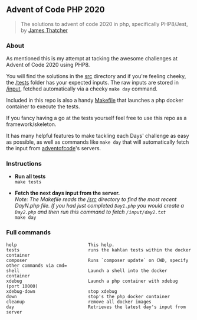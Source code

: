 ## Advent of Code PHP 2020 
>The solutions to advent of code 2020 in php, specifically PHP8/Jest, by [James Thatcher](http://github.com/jthatch)

### About

As mentioned this is my attempt at tacking the awesome challenges at Advent of Code 2020 using PHP8.

You will find the solutions in the [src](/src) directory and if you're feeling cheeky, the [/tests](/tests) folder
has your expected inputs. The raw inputs are stored in [/input](/input), fetched automatically via a cheeky `make day` command.

Included in this repo is also a handy [Makefile](/Makefile) that launches a php docker container to execute the tests.

If you fancy having a go at the tests yourself feel free to use this repo as a framework/skeleton.

It has many helpful features to make tackling each Days' challenge as easy as possible, as well as commands like `make day` 
that will automatically fetch the input from [adventofcode](https://adventofcode.com)'s servers.

### Instructions
- **Run all tests**  
 `make tests`  
  
  
- **Fetch the next days input from the server.**  
  _Note: The Makefile reads the [/src](/src) directory to find the most recent DayN.php file. If you had just completed `Day1.php` you would create a `Day2.php` and then run this command to fetch `/input/day2.txt`_  
  `make day`

### Full commands
```shell
help                           This help.
tests                          runs the kahlan tests within the docker container
composer                       Runs `composer update` on CWD, specify other commands via cmd=
shell                          Launch a shell into the docker container
xdebug                         Launch a php container with xdebug (port 10000)
xdebug-down                    stop xdebug
down                           stop's the php docker container
cleanup                        remove all docker images
day                            Retrieves the latest day's input from server
```